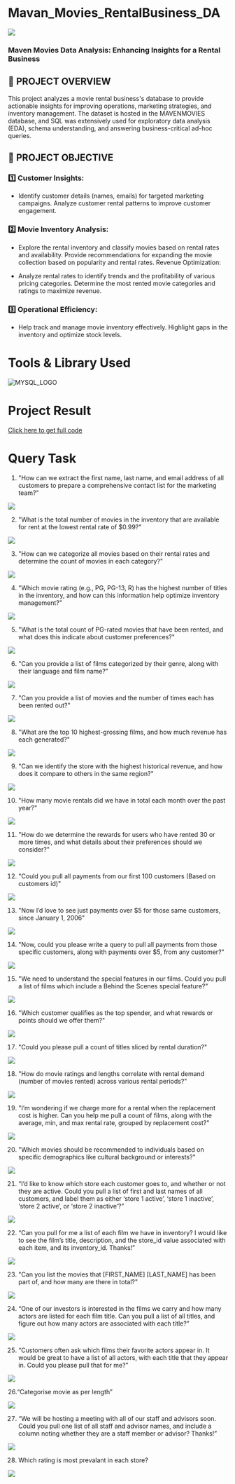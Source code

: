 # Mavan_Movies_RentalBusiness_DA
![](blockbuster-video.jpg)

### Maven Movies Data Analysis: Enhancing Insights for a Rental Business

## 📌 PROJECT OVERVIEW

This project analyzes a movie rental business's database to provide actionable insights for improving operations, marketing strategies, and inventory management. The dataset is hosted in the MAVENMOVIES database, and SQL was extensively used for exploratory data analysis (EDA), schema understanding, and answering business-critical ad-hoc queries.

## 🎯 PROJECT OBJECTIVE
### 1️⃣ Customer Insights:
- Identify customer details (names, emails) for targeted marketing campaigns. Analyze customer rental patterns to improve customer engagement.

### 2️⃣ Movie Inventory Analysis:
- Explore the rental inventory and classify movies based on rental rates and availability. Provide recommendations for expanding the movie collection based on popularity and rental rates. Revenue Optimization:

- Analyze rental rates to identify trends and the profitability of various pricing categories. Determine the most rented movie categories and ratings to maximize revenue.

### 3️⃣ Operational Efficiency:
- Help track and manage movie inventory effectively. Highlight gaps in the inventory and optimize stock levels.

# Tools & Library Used
![MYSQL_LOGO](img.png)


# Project Result

[Click here to get full code](https://github.com/MaithiliGajbhiye/Maven_Movies_Rental_Business_DA/blob/main/MOVIES_RENTAL_CODE.sql)

# Query Task

1. "How can we extract the first name, last name, and email address of all customers to prepare a comprehensive contact list for the marketing team?"


![](IMAGE/email.png)


2. "What is the total number of movies in the inventory that are available for rent at the lowest rental rate of $0.99?"


![](IMAGE/cheapestrental.png)


3. "How can we categorize all movies based on their rental rates and determine the count of movies in each category?"


![](IMAGE/total_no_of_movies.png)


4. "Which movie rating (e.g., PG, PG-13, R) has the highest number of titles in the inventory, and how can this information help optimize inventory management?"


![](IMAGE/rating_wise_count.png)


5. "What is the total count of PG-rated movies that have been rented, and what does this indicate about customer preferences?"


![](Image[Output]/Total_Films.png)

6. "Can you provide a list of films categorized by their genre, along with their language and film name?"


![](IMAGE/TLC.png)

7. "Can you provide a list of movies and the number of times each has been rented out?"


![](IMAGE/popularity.png)

8. "What are the top 10 highest-grossing films, and how much revenue has each generated?"


![](IMAGE/revenue.png)

9. "Can we identify the store with the highest historical revenue, and how does it compare to others in the same region?"


![](IMAGE/MOST_REVENUE.png)

10. "How many movie rentals did we have in total each month over the past year?"


![](IMAGE/RENTALS_PER_MONTH.png)

11. "How do we determine the rewards for users who have rented 30 or more times, and what details about their preferences should we consider?"


![](Image[Output]/Reward_via_phone.png)

12. "Could you pull all payments from our first 100 customers (Based on customers id)"


![](Image[Output]/First_100_Customer_Payment.png)

13. "Now I’d love to see just payments over $5 for those same customers, since January 1, 2006"


![](Image[Output]/JAN_06_2006.png)

14. "Now, could you please write a query to pull all payments from those specific customers, along with payments over $5, from any customer?"


![](Image[Output]/Payments_Over_$5.png)

15. "We need to understand the special features in our films. Could you pull a list of films which include a Behind the Scenes special feature?"


![](Image[Output]/BTS.png)

16. "Which customer qualifies as the top spender, and what rewards or points should we offer them?"


![](Image[Output]/Most_Spendings.png)

17. "Could you please pull a count of titles sliced by rental duration?"


![](Image[Output]/Sliced_By_Rental_Rate.png)

18. "How do movie ratings and lengths correlate with rental demand (number of movies rented) across various rental periods?"


![](Image[Output]/Cheapest_Rental.png)

19. "I’m wondering if we charge more for a rental when the replacement cost is higher. Can you help me pull a count of films, along with the average, min, and max rental rate, grouped by replacement cost?"


![](Image[Output]/Min_Max_Avg.png)

20. "Which movies should be recommended to individuals based on specific demographics like cultural background or interests?"


![](Image[Output]/For_Recommedation.png)

21. “I’d like to know which store each customer goes to, and whether or not they are active. Could you pull a list of first and last names of all customers, and label them as either ‘store 1 active’, ‘store 1 inactive’, ‘store 2 active’, or ‘store 2 inactive’?”


![](Image[Output]/Active_store.png)

22. “Can you pull for me a list of each film we have in inventory? I would like to see the film’s title, description, and the store_id value associated with each item, and its inventory_id. Thanks!”


![](Image[Output]/Films_In_Inventory.png)

23. "Can you list the movies that [FIRST_NAME] [LAST_NAME] has been part of, and how many are there in total?"


![](Image[Output]/No_Of_Films_By_Actor.png)

24. “One of our investors is interested in the films we carry and how many actors are listed for each film title. Can you pull a list of all titles, and figure out how many actors are associated with each title?”


![](Image[Output]/Actor_Associated_With_Title.png)

25. “Customers often ask which films their favorite actors appear in. It would be great to have a list of all actors, with each title that they appear in. Could you please pull that for me?” 


![](Image[Output]/Films_In_Inventory.png)

26.“Categorise movie as per length”


![](Image[Output]/Bucket.png)

27.  “We will be hosting a meeting with all of our staff and advisors soon. Could you pull one list of all staff and advisor names, and include a column noting whether they are a staff member or advisor? Thanks!”


![](Image[Output]/Union.png)

28. Which rating is most prevalant in each store?


![](Image[Output]/Prevalent_Rating.png)
